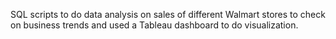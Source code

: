 SQL scripts to do data analysis on sales of different Walmart stores to check on business trends and used a Tableau dashboard to do visualization.
